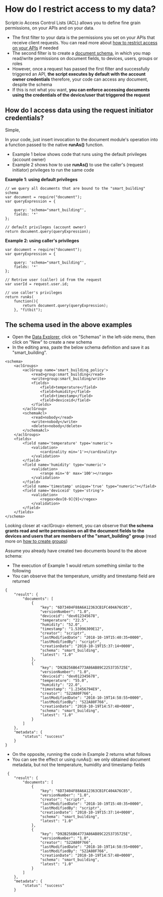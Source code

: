 # How do I restrict access to my data?

Scriptr.io Access Control Lists (ACL) allows you to define fine grain permissions, on your APIs and on your data.

- The first filter to your data is the permissions you set on your APIs that receive client requests. You can read more about [how to restrict access on your APIs](./restrict_access_to_api.md) if needed
- The second filter is to create a [document schema](../data/create_schema.md), in which you map read/write permissions on document fields, to devices, users, groups or roles
- However, once a request has passed the first filter and successfully triggered an API, **the script executes by default with the account owner credentials** therefore, your code can access any document, despite the schema 
- If this is not what you want, **you can enforce accessing documents using the credentials of the device/user that triggered the request**

## How do I access data using the request initiator credentials?

Simple,

In your code, just insert invocation to the document module's operation into a function passed to the native **runAs()** function.
- Example 1 below shows code that runs using the default privileges (account owner)
- Example 2 shows how to use **runAs()** to use the caller's (request initiator) privileges to run the same code

**Example 1: using default privileges** 
```
// we query all documents that are bound to the "smart_building" schema
var document = require("document");
var queryExpression = {

    query: 'schema="smart_building"',
    fields: '*'
};

// default privileges (account owner)
return document.query(queryExpression);
```

**Example 2: using caller's privileges**
```
var document = require("document");
var queryExpression = {

    query: 'schema="smart_building"',
    fields: '*'
};

// Retrive user (caller) id from the request
var userId = request.user.id;

// use caller's privileges
return runAs(
    function(){
        return document.query(queryExpression);
    }, "fitbit");
```

## The schema used in the above examples

- Open the [Data Explorer](https://www.scriptr.io/dataexplorer), click on "Schemas" in the left-side menu, then click on "New" to create a new schema
- In the editing area, paste the below schema definition and save it as "smart_building".
```
<schema>
	<aclGroups>
		<aclGroup name='smart_building_policy'>
			<read>group:smart_building</read>
			<write>group:smart_building/write>
			<fields>
				<field>temperature</field>
				<field>humidity</field>
				<field>timestamp</field>
				<field>deviceid</field>
			</fields>
		</aclGroup>
		<schemaAcl>
			<read>nobody</read>
			<write>nobody</write>
			<delete>nobody</delete>
		</schemaAcl>
	</aclGroups>
	<fields>
		<field name='temperature' type='numeric'>
		    <validation>
		        <cardinality min='1'></cardinality>
		    </validation>
		</field>
		<field name='humidity' type='numeric'>
		    <validation>
		        <range min='0' max='100'></range>
		    </validation>
		</field>
		<field name='timestamp' unique='true' type="numeric"></field>
		<field name='deviceid' type='string'>
		    <validation>
		        <regex>dev[0-9]{9}</regex>
		    </validation>
		</field>
	</fields>
</schema>
```
Looking closer at &lt;aclGroup&gt; element, you can observe that **the schema grants read and write permissions on all the document fields to the devices and users that are members of the "smart_building" group** (read more on [how to create groups](./create_devices_groups.md))

Assume you already have created two documents bound to the above schema:

- The execution of Example 1 would return something similar to the following
- You can observe that the temperature, umidity and timestamp field are returned

```
{
	"result": {
		"documents": [
			{
				"key": "6D73404F88A6A12363CB1FC404A76C85",
				"versionNumber": "1.0",
				"deviceid": "dev012345678",
				"temperature": "22.5",
				"humidity": "52.0",
				"timestamp": "1.53996309E12",
				"creator": "scriptr",
				"lastModifiedDate": "2018-10-19T15:40:35+0000",
				"lastModifiedBy": "scriptr",
				"creationDate": "2018-10-19T15:37:14+0000",
				"schema": "smart_building",
				"latest": "1.0"
			},
			{
				"key": "D92B256B64773A86AB89C2253735725E",
				"versionNumber": "1.0",
				"deviceid": "dev012345678",
				"temperature": "55.0",
				"humidity": "22.0",
				"timestamp": "1.23456794E9",
				"creator": "S22A80F766",
				"lastModifiedDate": "2018-10-19T14:58:55+0000",
				"lastModifiedBy": "S22A80F766",
				"creationDate": "2018-10-19T14:57:48+0000",
				"schema": "smart_building",
				"latest": "1.0"
			}
		]
	},
	"metadata": {
		"status": "success"
	}
}
```
- On the opposite, running the code in Example 2 returns what follows
- You can see the effect or using runAs(): we only obtained document metadata, but not the temperature, humidity and timestamp fields

```
 {
	"result": {
		"documents": [
			{
				"key": "6D73404F88A6A12363CB1FC404A76C85",
				"versionNumber": "1.0",
				"creator": "scriptr",
				"lastModifiedDate": "2018-10-19T15:40:35+0000",
				"lastModifiedBy": "scriptr",
				"creationDate": "2018-10-19T15:37:14+0000",
				"schema": "smart_building",
				"latest": "1.0"
			},
			{
				"key": "D92B256B64773A86AB89C2253735725E",
				"versionNumber": "1.0",
				"creator": "S22A80F766",
				"lastModifiedDate": "2018-10-19T14:58:55+0000",
				"lastModifiedBy": "S22A80F766",
				"creationDate": "2018-10-19T14:57:48+0000",
				"schema": "smart_building",
				"latest": "1.0"
			}
		]
	},
	"metadata": {
		"status": "success"
	}
```

